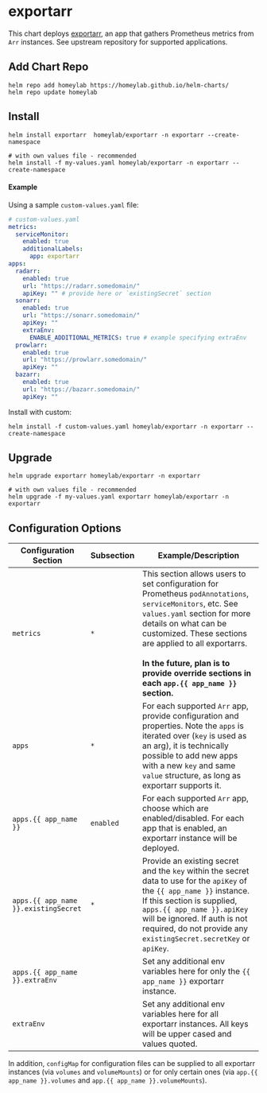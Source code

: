 # exportarr
This chart deploys [exportarr](https://github.com/onedr0p/exportarr), an app that gathers Prometheus metrics from `Arr` instances. See upstream repository for supported applications.

## Add Chart Repo
```
helm repo add homeylab https://homeylab.github.io/helm-charts/
helm repo update homeylab
```

## Install
```
helm install exportarr  homeylab/exportarr -n exportarr --create-namespace

# with own values file - recommended
helm install -f my-values.yaml homeylab/exportarr -n exportarr --create-namespace
```

#### Example
Using a sample `custom-values.yaml` file:
```yaml
# custom-values.yaml
metrics:
  serviceMonitor:
    enabled: true
    additionalLabels:
      app: exportarr
apps:
  radarr:
    enabled: true
    url: "https://radarr.somedomain/"
    apiKey: "" # provide here or `existingSecret` section
  sonarr:
    enabled: true
    url: "https://sonarr.somedomain/"
    apiKey: ""
    extraEnv:
      ENABLE_ADDITIONAL_METRICS: true # example specifying extraEnv
  prowlarr:
    enabled: true
    url: "https://prowlarr.somedomain/"
    apiKey: ""
  bazarr:
    enabled: true
    url: "https://bazarr.somedomain/"
    apiKey: ""
```

Install with custom:
```
helm install -f custom-values.yaml homeylab/exportarr -n exportarr --create-namespace
```

## Upgrade
```
helm upgrade exportarr homeylab/exportarr -n exportarr

# with own values file - recommended
helm upgrade -f my-values.yaml exportarr homeylab/exportarr -n exportarr
```

## Configuration Options
| Configuration Section | Subsection | Example/Description |
| --------------------- | ---------- | ----------- |
| `metrics` | `*` | This section allows users to set configuration for Prometheus `podAnnotations`, `serviceMonitors`, etc. See `values.yaml` section for more details on what can be customized. These sections are applied to all exportarrs.<br><br>**In the future, plan is to provide override sections in each `app.{{ app_name }}` section.** |
| `apps` | `*` | For each supported `Arr` app, provide configuration and properties. Note the `apps` is iterated over (`key` is used as an arg), it is technically possible to add new apps with a new `key` and same `value` structure, as long as exportarr supports it. |
| `apps.{{ app_name }}` | `enabled` | For each supported `Arr` app, choose which are enabled/disabled. For each app that is enabled, an exportarr instance will be deployed. |
| `apps.{{ app_name }}.existingSecret` |  `*` | Provide an existing secret and the `key` within the secret data to use for the `apiKey` of the `{{ app_name }}` instance. If this section is supplied, `apps.{{ app_name }}.apiKey` will be ignored. If auth is not required, do not provide any `existingSecret.secretKey` or `apiKey`.  |
| `apps.{{ app_name }}.extraEnv` |  | Set any additional env variables here for only the `{{ app_name }}` exportarr instance. |
| `extraEnv` |  | Set any additional env variables here for all exportarr instances. All keys will be upper cased and values quoted. |

In addition, `configMap` for configuration files can be supplied to all exportarr instances (via `volumes` and `volumeMounts`) or for only certain ones (via `app.{{ app_name }}.volumes` and `app.{{ app_name }}.volumeMounts`).
